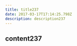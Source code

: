 ```yaml
---
title: title237
date: 2017-03-17T17:14:25.798Z
description: description237
---
```


## content237
  
